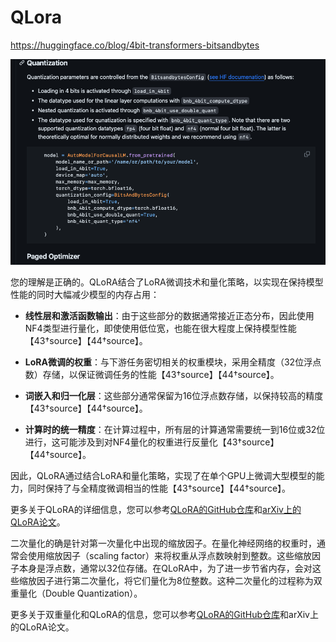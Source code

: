 # QLora

https://huggingface.co/blog/4bit-transformers-bitsandbytes

![image-20240302013411938](./assets/image-20240302013411938.png)

您的理解是正确的。QLoRA结合了LoRA微调技术和量化策略，以实现在保持模型性能的同时大幅减少模型的内存占用：

- **线性层和激活函数输出**：由于这些部分的数据通常接近正态分布，因此使用NF4类型进行量化，即使使用低位宽，也能在很大程度上保持模型性能【43†source】【44†source】。

- **LoRA微调的权重**：与下游任务密切相关的权重模块，采用全精度（32位浮点数）存储，以保证微调任务的性能【43†source】【44†source】。

- **词嵌入和归一化层**：这些部分通常保留为16位浮点数存储，以保持较高的精度【43†source】【44†source】。

- **计算时的统一精度**：在计算过程中，所有层的计算通常需要统一到16位或32位进行，这可能涉及到对NF4量化的权重进行反量化【43†source】【44†source】。

因此，QLoRA通过结合LoRA和量化策略，实现了在单个GPU上微调大型模型的能力，同时保持了与全精度微调相当的性能【43†source】【44†source】。

更多关于QLoRA的详细信息，您可以参考[QLoRA的GitHub仓库](https://github.com/artidoro/qlora)和[arXiv上的QLoRA论文](https://arxiv.org/abs/2305.14314)。





二次量化的确是针对第一次量化中出现的缩放因子。在量化神经网络的权重时，通常会使用缩放因子（scaling factor）来将权重从浮点数映射到整数。这些缩放因子本身是浮点数，通常以32位存储。在QLoRA中，为了进一步节省内存，会对这些缩放因子进行第二次量化，将它们量化为8位整数。这种二次量化的过程称为双重量化（Double Quantization）。

更多关于双重量化和QLoRA的信息，您可以参考[QLoRA的GitHub仓库](https://github.com/artidoro/qlora)和arXiv上的QLoRA论文。